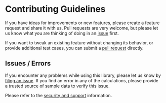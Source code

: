 # Contributing Guidelines

If you have ideas for improvements or new features, please create a feature request and share it with us. Pull requests
are very welcome, but please let us know what you are thinking of doing in
an [issue](https://github.com/php-perfect/aviation-calculator/issues) first.

If you want to tweak an existing feature without changing its behavior, or provide additional test cases, you can submit
a [pull request](https://github.com/php-perfect/aviation-calculator/pulls) directly.

## Issues / Errors

If you encounter any problems while using this library, please let us know
by [filing an issue](https://github.com/php-perfect/aviation-calculator/issues). If you find an error in any of the
calculations, please provide a trusted source of sample data to verify this issue.

Please refer to the [security and support](SECURITY.md) information.
